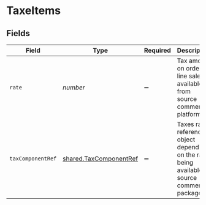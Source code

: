# TaxeItems


## Fields

| Field                                                                                           | Type                                                                                            | Required                                                                                        | Description                                                                                     |
| ----------------------------------------------------------------------------------------------- | ----------------------------------------------------------------------------------------------- | ----------------------------------------------------------------------------------------------- | ----------------------------------------------------------------------------------------------- |
| `rate`                                                                                          | *number*                                                                                        | :heavy_minus_sign:                                                                              | Tax amount on order line sale as available from source commerce platform.                       |
| `taxComponentRef`                                                                               | [shared.TaxComponentRef](../../../sdk/models/shared/taxcomponentref.md)                         | :heavy_minus_sign:                                                                              | Taxes rates reference object depending on the rates being available on source commerce package. |